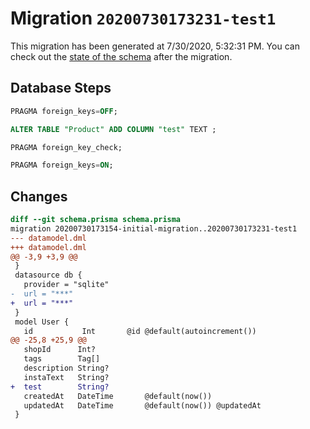 # Migration `20200730173231-test1`

This migration has been generated at 7/30/2020, 5:32:31 PM.
You can check out the [state of the schema](./schema.prisma) after the migration.

## Database Steps

```sql
PRAGMA foreign_keys=OFF;

ALTER TABLE "Product" ADD COLUMN "test" TEXT ;

PRAGMA foreign_key_check;

PRAGMA foreign_keys=ON;
```

## Changes

```diff
diff --git schema.prisma schema.prisma
migration 20200730173154-initial-migration..20200730173231-test1
--- datamodel.dml
+++ datamodel.dml
@@ -3,9 +3,9 @@
 }
 datasource db {
   provider = "sqlite"
-  url = "***"
+  url = "***"
 }
 model User {
   id           Int       @id @default(autoincrement())
@@ -25,8 +25,9 @@
   shopId      Int?
   tags        Tag[]
   description String?
   instaText   String?
+  test        String?
   createdAt   DateTime       @default(now())
   updatedAt   DateTime       @default(now()) @updatedAt
 }
```



